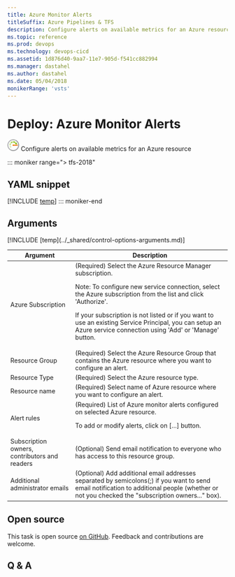 ```yaml
---
title: Azure Monitor Alerts
titleSuffix: Azure Pipelines & TFS
description: Configure alerts on available metrics for an Azure resource
ms.topic: reference
ms.prod: devops
ms.technology: devops-cicd
ms.assetid: 1d876d40-9aa7-11e7-905d-f541cc882994
ms.manager: dastahel
ms.author: dastahel
ms.date: 05/04/2018
monikerRange: 'vsts'
---
```


# Deploy: Azure Monitor Alerts

![](_img/azuremonitoralerts.png) Configure alerts on available metrics for an Azure resource

::: moniker range="> tfs-2018"
## YAML snippet
[!INCLUDE [temp](../_shared/yaml/AzureMonitorAlertsV0.md)]
::: moniker-end

## Arguments

<table><thead><tr><th>Argument</th><th>Description</th></tr></thead>
<tr><td>Azure Subscription</td><td>(Required) Select the Azure Resource Manager subscription.

Note: To configure new service connection, select the Azure subscription from the list and click 'Authorize'.

If your subscription is not listed or if you want to use an existing Service Principal, you can setup an Azure service connection using 'Add' or 'Manage' button.</td></tr>
<tr><td>Resource Group</td><td>(Required) Select the Azure Resource Group that contains the Azure resource where you want to configure an alert.</td></tr>
<tr><td>Resource Type</td><td>(Required) Select the Azure resource type.</td></tr>
<tr><td>Resource name</td><td>(Required) Select name of Azure resource where you want to configure an alert.</td></tr>
<tr><td>Alert rules</td><td>(Required) List of Azure monitor alerts configured on selected Azure resource.

To add or modify alerts, click on […] button.</td></tr>
<tr><td>Subscription owners, contributors and readers</td><td>(Optional) Send email notification to everyone who has access to this resource group.</td></tr>
<tr><td>Additional administrator emails</td><td>(Optional) Add additional email addresses separated by semicolons(;) if you want to send email notification to additional people (whether or not you checked the "subscription owners..." box).</td></tr>
[!INCLUDE [temp](../_shared/control-options-arguments.md)]
</table>

## Open source

This task is open source [on GitHub](https://github.com/Microsoft/vsts-tasks). Feedback and contributions are welcome.

## Q & A

<!-- BEGINSECTION class="md-qanda" -->

<!-- ENDSECTION -->
